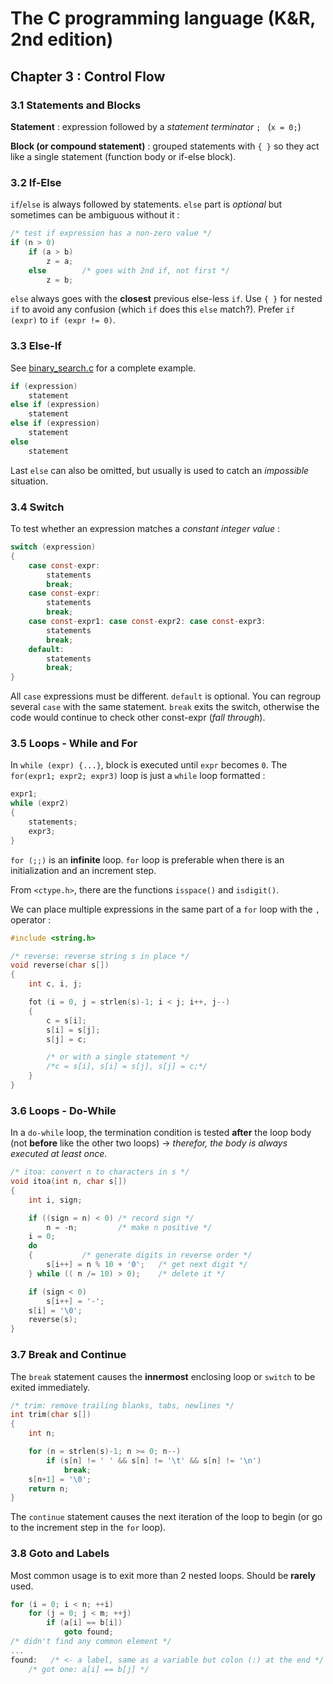 The C programming language (K&R, 2nd edition)
=============================================

Chapter 3 : Control Flow
------------------------

### 3.1 Statements and Blocks
**Statement** : expression followed by a _statement terminator_ `; ` (`x = 0;`)

**Block (or compound statement)** : grouped statements with `{ }` so they act
like a single statement (function body or if-else block).

### 3.2 If-Else
`if`/`else` is always followed by statements. `else` part is _optional_ but
sometimes can be ambiguous without it :
```C
/* test if expression has a non-zero value */
if (n > 0)
    if (a > b)
        z = a;
    else        /* goes with 2nd if, not first */
        z = b;
```
`else` always goes with the **closest** previous else-less `if`. Use `{ }` for
nested `if` to avoid any confusion (which `if` does this `else` match?). Prefer
`if (expr)` to `if (expr != 0)`.

### 3.3 Else-If
See [binary_search.c](examples/binary_search.c) for a complete example.

```C
if (expression)
    statement
else if (expression)
    statement
else if (expression)
    statement
else
    statement
```
Last `else` can also be omitted, but usually is used to catch an _impossible_
situation.

### 3.4 Switch
To test whether an expression matches a _constant integer value_ :
```C
switch (expression)
{
    case const-expr:
        statements
        break;
    case const-expr:
        statements
        break;
    case const-expr1: case const-expr2: case const-expr3:
        statements
        break;
    default:
        statements
        break;
}
```
All `case` expressions must be different. `default` is optional. You can regroup
several `case` with the same statement. `break` exits the switch, otherwise the
code would continue to check other const-expr (_fall through_).

### 3.5 Loops - While and For
In `while (expr) {...}`, block is executed until `expr` becomes `0`. The
`for(expr1; expr2; expr3)` loop is just a `while` loop formatted :
```C
expr1;
while (expr2)
{
    statements;
    expr3;
}
```
`for (;;)` is an **infinite** loop. `for` loop is preferable when there is an
initialization and an increment step.

From `<ctype.h>`, there are the functions `isspace()` and `isdigit()`.

We can place multiple expressions in the same part of a `for` loop with the `,`
operator :
```C
#include <string.h>

/* reverse: reverse string s in place */
void reverse(char s[])
{
    int c, i, j;

    fot (i = 0, j = strlen(s)-1; i < j; i++, j--)
    {
        c = s[i];
        s[i] = s[j];
        s[j] = c;

        /* or with a single statement */
        /*c = s[i], s[i] = s[j], s[j] = c;*/
    }
}
```

### 3.6 Loops - Do-While
In a `do-while` loop, the termination condition is tested **after** the loop
body (not **before** like the other two loops) -> _therefor, the body is always
executed at least once_.
```C
/* itoa: convert n to characters in s */
void itoa(int n, char s[])
{
    int i, sign;

    if ((sign = n) < 0) /* record sign */
        n = -n;         /* make n positive */
    i = 0;
    do
    {           /* generate digits in reverse order */
        s[i++] = n % 10 + '0';   /* get next digit */
    } while (( n /= 10) > 0);    /* delete it */

    if (sign < 0)
        s[i++] = '-';
    s[i] = '\0';
    reverse(s);
}
```

### 3.7 Break and Continue
The `break` statement causes the **innermost** enclosing loop or `switch` to be
exited immediately.
```C
/* trim: remove trailing blanks, tabs, newlines */
int trim(char s[])
{
    int n;

    for (n = strlen(s)-1; n >= 0; n--)
        if (s[n] != ' ' && s[n] != '\t' && s[n] != '\n')
            break;
    s[n+1] = '\0';
    return n;
}
```
The `continue` statement causes the next iteration of the loop to begin (or go
to the increment step in the `for` loop).

### 3.8 Goto and Labels
Most common usage is to exit more than 2 nested loops. Should be **rarely**
used.
```C
for (i = 0; i < n; ++i)
    for (j = 0; j < m; ++j)
        if (a[i] == b[i])
            goto found;
/* didn't find any common element */
...
found:   /* <- a label, same as a variable but colon (:) at the end */
    /* got one: a[i] == b[j] */
